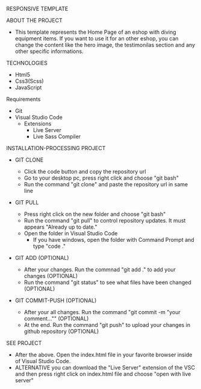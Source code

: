 RESPONSIVE TEMPLATE

ABOUT THE PROJECT
  - This template represents the Home Page of an eshop with diving equipment items. If you want to use it for an other eshop, you can change the content like the hero image, the     testimonilas section and any other specific informations.

TECHNOLOGIES
  - Html5
  - Css3(Scss)
  - JavaScript
  
  
Requirements
  - Git
  - Visual Studio Code
      - Extensions
          - Live Server
          - Live Sass Compiler 
 
INSTALLATION-PROCESSING PROJECT
  - GIT CLONE
      - Click the code button and copy the repository url
      - Go to your desktop pc, press right click and choose "git bash"
      - Run the command "git clone" and paste the repository url in same line

  - GIT PULL
      - Press right click on the new folder and choose "git bash"
      - Run the command "git pull" to control repository updates. It must appears "Already up to date."
      - Open the folder in Visual Studio Code
           - If you have windows, open the folder with Command Prompt and type "code ."

  - GIT ADD (OPTIONAL)
      - After your changes. Run the commnad "git add ." to add your changes (OPTIONAL)
      - Run the command "git status" to see what files have been changed (OPTIONAL)
  
  - GIT COMMIT-PUSH (OPTIONAL)
      - After your all changes. Run the command "git commit -m "your comment..."" (OPTIONAL)
      - At the end. Run the command "git push" to upload your changes in github repository (OPTIONAL)

SEE PROJECT
  - After the above. Open the index.html file in your favorite browser inside of Visual Studio Code.
  - ALTERNATIVE you can download the "Live Server" extension of the VSC and then press right click on index.html file and choose "open with live server"

